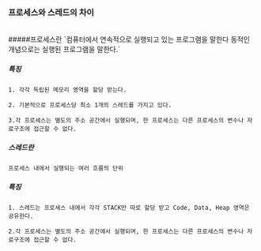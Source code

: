 ### 프로세스와 스레드의 차이
<br>
#####프로세스란
`컴퓨터에서 연속적으로 실행되고 있는 프로그램을 말한다 동적인 개념으로는 실행된 프로그램을 말한다.`

##### 특징
`1. 각각 독립된 메모리 영역을 할당 받는다.`

`2. 기본적으로 프로세스당 최소 1개의 스레드를 가지고 있다.`

`3.각 프로세스는 별도의 주소 공간에서 실행되며, 한 프로세스는 다른 프로세스의 변수나 자료구조에 접근할 수 없다.`

##### 스레드란
`프로세스 내에서 실행되는 여러 흐름의 단위`

##### 특징
`1. 스레드는 프로세스 내에서 각각 STACK만 따로 할당 받고 Code, Data, Heap 영역은 공유한다.`

`2.각 프로세스는 별도의 주소 공간에서 실행되며, 한 프로세스는 다른 프로세스의 변수나 자료구조에 접근할 수 없다.`
